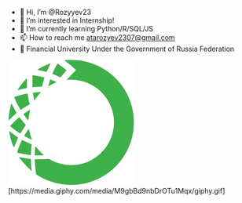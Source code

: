 - 👋 Hi, I’m @Rozyyev23
- 👀 I’m interested in Internship!
- 🌱 I’m currently learning Python/R/SQL/JS
- 📫 How to reach me atarozyev2307@gmail.com
- 🌱 Financial University Under the Government of Russia Federation


<div>
  <img src="https://github.com/devicons/devicon/blob/master/icons/anaconda/anaconda-original.svg"/>
</div>
[https://media.giphy.com/media/M9gbBd9nbDrOTu1Mqx/giphy.gif]
<!---
Rozyyev23/Rozyyev23 is a ✨ special ✨ repository because its `README.md` (this file) appears on your GitHub profile.
You can click the Preview link to take a look at your changes.
--->
